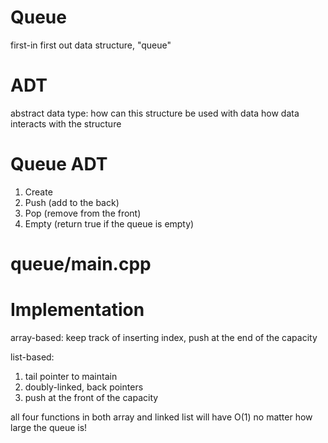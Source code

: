 # Queue
first-in first out data structure, "queue"

# ADT
abstract data type:
how can this structure be used with data
how data interacts with the structure

# Queue ADT
1. Create
2. Push (add to the back)
3. Pop (remove from the front)
4. Empty (return true if the queue is empty)

# queue/main.cpp

# Implementation
array-based: keep track of inserting index, push at the end of the capacity

list-based: 
1. tail pointer to maintain
2. doubly-linked, back pointers
3. push at the front of the capacity

all four functions in both array and linked list will have O(1)
no matter how large the queue is!
